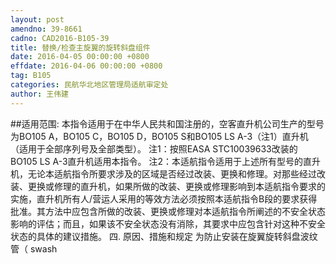 ```yaml
---
layout: post
amendno: 39-8661
cadno: CAD2016-B105-39
title: 替换/检查主旋翼的旋转斜盘组件
date: 2016-04-05 00:00:00 +0800
effdate: 2016-04-06 00:00:00 +0800
tag: B105
categories: 民航华北地区管理局适航审定处
author: 王伟建
---
```


##适用范围:
本指令适用于在中华人民共和国注册的，空客直升机公司生产的型号为BO105 A，BO105 C，BO105 D，BO105 S和BO105 LS A-3（注1）直升机（适用于全部序列号及全部类型）。
注1：按照EASA STC10039633改装的 BO105 LS A-3直升机适用本指令。
注2：本适航指令适用于上述所有型号的直升机，无论本适航指令所要求涉及的区域是否经过改装、更换和修理。对那些经过改装、更换或修理的直升机，如果所做的改装、更换或修理影响到本适航指令要求的实施，直升机所有人/营运人采用的等效方法必须按照本适航指令B段的要求获得批准。其方法中应包含所做的改装、更换或修理对本适航指令所阐述的不安全状态影响的评估；而且，如果该不安全状态没有消除，其要求中应包含针对这种不安全状态的具体的建议措施。
四. 原因、措施和规定 为防止安装在旋翼旋转斜盘波纹管（ swash

